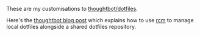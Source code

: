 These are my customisations to [thoughtbot/dotfiles](https://github.com/thoughtbot/dotfiles).

Here's the [thoughtbot blog post](http://robots.thoughtbot.com/manage-team-and-personal-dotfiles-together-with-rcm)
which explains how to use [rcm](http://robots.thoughtbot.com/rcm-for-rc-files-in-dotfiles-repos)
to manage local dotfiles alongside a shared dotfiles repository.
